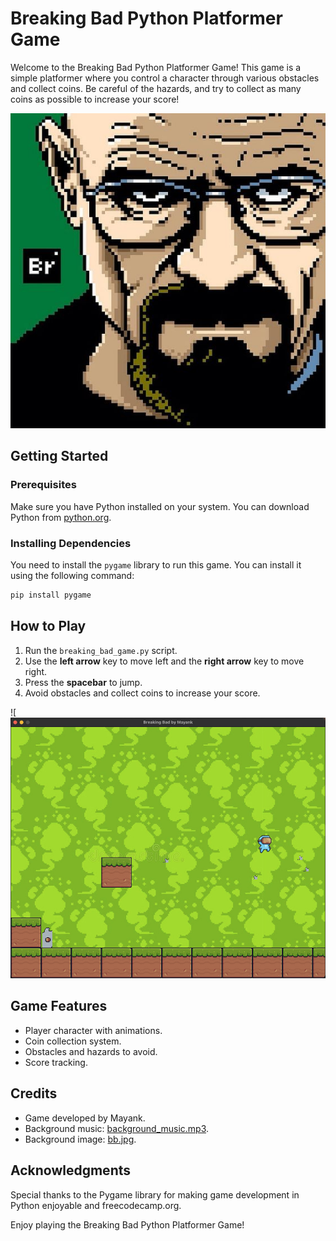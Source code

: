 # Breaking Bad Python Platformer Game


Welcome to the Breaking Bad Python Platformer Game! This game is a simple platformer where you control a character through various obstacles and collect coins. Be careful of the hazards, and try to collect as many coins as possible to increase your score!

![Image description](intro.jpg)

## Getting Started


### Prerequisites

Make sure you have Python installed on your system. You can download Python from [python.org](https://www.python.org/).

### Installing Dependencies

You need to install the `pygame` library to run this game. You can install it using the following command:

```bash
pip install pygame
```

## How to Play

1. Run the `breaking_bad_game.py` script.
2. Use the **left arrow** key to move left and the **right arrow** key to move right.
3. Press the **spacebar** to jump.
4. Avoid obstacles and collect coins to increase your score.


![![Image description](breaking_bad_ss.jpg)



## Game Features

- Player character with animations.
- Coin collection system.
- Obstacles and hazards to avoid.
- Score tracking.

## Credits

- Game developed by Mayank.
- Background music: [background_music.mp3](assets/music/background_music.mp3).
- Background image: [bb.jpg](assets/Background/bb.jpg).

## Acknowledgments

Special thanks to the Pygame library for making game development in Python enjoyable and freecodecamp.org.

Enjoy playing the Breaking Bad Python Platformer Game!
